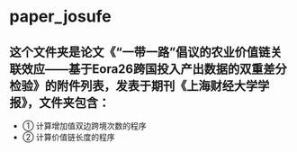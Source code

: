 # paper_josufe
## 这个文件夹是论文《“一带一路”倡议的农业价值链关联效应——基于Eora26跨国投入产出数据的双重差分检验》的附件列表，发表于期刊《上海财经大学学报》，文件夹包含： 

- ① 计算增加值双边跨境次数的程序
- ②	计算价值链长度的程序



